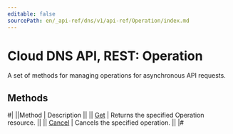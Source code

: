 ```yaml
---
editable: false
sourcePath: en/_api-ref/dns/v1/api-ref/Operation/index.md
---
```


# Cloud DNS API, REST: Operation

A set of methods for managing operations for asynchronous API requests.

## Methods

#|
||Method | Description ||
|| [Get](get.md) | Returns the specified Operation resource. ||
|| [Cancel](cancel.md) | Cancels the specified operation. ||
|#
